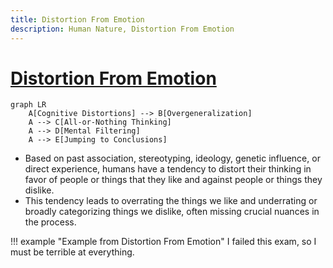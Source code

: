 ```yaml
---
title: Distortion From Emotion
description: Human Nature, Distortion From Emotion
---
```


# [Distortion From Emotion](https://en.wikipedia.org/wiki/Cognitive_distortion)

```mermaid
graph LR
    A[Cognitive Distortions] --> B[Overgeneralization]
    A --> C[All-or-Nothing Thinking]
    A --> D[Mental Filtering]
    A --> E[Jumping to Conclusions]
```

- Based on past association, stereotyping, ideology, genetic influence, or direct experience, humans have a tendency to distort their thinking in favor of people or things that they like and against people or things they dislike. 
- This tendency leads to overrating the things we like and underrating or broadly categorizing things we dislike, often missing crucial nuances in the process.

!!! example "Example from Distortion From Emotion"
    I failed this exam, so I must be terrible at everything.